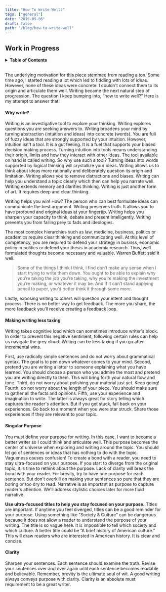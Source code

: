 ```yaml
---
title: "How To Write Well?"
tags: ["general"]
date: "2019-09-06"
draft: false
path: "/blog/how-to-write-well"
---
```


## Work in Progress

<details>
  <summary><strong>Table of Contents</strong></summary>
  <br>

- Why write?
- Making writing less taxing
- Singular purpose 
    - Use titles to stay focused
- Clarity
- Revise
    - Avoid first person (me, I)
    - Avoid passive voice
    - Use caution with adverbs
    - Punctuation
    - Feltre Notes
    - Bibliography
- Style usage
- Structure
- Giant shoulders
    - Great writers
    - Great books
- Conclusion
- Notes & Sources
</details>
<br>

The underlying motivation for this piece stemmed from reading a ton. Some time ago, I started reading a lot which led to fiddling with lots of ideas. However, none of these ideas were concrete. I couldn't connect them to its origin and articulate them well. Writing became the next natural step of progression. The question I keep bumping into, ”how to write well?” Here is my attempt to answer that!

#### Why write?

Writing is an investigative tool to explore your thinking. Writing explores questions you are seeking answers to. Writing broadens your mind by turning abstraction (intuition and ideas) into concrete (words). You are full of fuzzy ideas that are strongly supported by your intuition. However, intuition isn't a tool. It is a gut feeling. It is a fuel that supports your biased decision making process. Turning intuition into tools means understanding their origin, limits and how they interact with other ideas. The tool available on hand is called writing. So why use such a tool? Turning ideas into words supported by logical thinking will crystallize your ideas. Writing allows us to think about ideas more rationally and deliberately question its origin and limitation. Writing allows you to remove distractions and biases. Writing can help you understand a topic clearly which then can help you narrate well. Writing extends memory and clarifies thinking. Writing is just another form of art. It requires deep and clear thinking.

Writing helps you win! How? The person who can best formulate ideas can communicate the best argument. Writing preserves truth. It allows you to have profound and original ideas at your fingertip. Writing helps you sharpen your capacity to think, debate and present intelligently. Writing prevents you from falling prey to fads and ideologies.

The most complex hierarchies such as law, medicine, business, politics or academics require clear thinking and communicating well. At this level of competency, you are required to defend your strategy in businss, economic policy in politics or defend your thesis in academia research. Thus, well formulated thoughts become necessary and valuable. Warren Buffett said it well.

> Some of the things I think I think, I find don’t make any sense when I start trying to write them down. You ought to be able to explain why you’re taking the job you’re taking, why you’re making the investment you’re making, or whatever it may be. And if it can’t stand applying pencil to paper, you’d better think it through some more.

Lastly, exposing writing to others will question your intent and thought process. There is no better way to get feedback. The more you share, the more feedback you'll receive creating a feedback loop.

#### Making writing less taxing

Writing takes cognitive load which can sometimes introduce writer's block. In order to prevent this negative sentiment, following certain rules can help us navigate the grey cloud. Writing can be less taxing if you go after incremental wins.

First, use radically simple sentences and do not worry about grammatical syntax. The goal is to pen down whatever comes to your mind. Second, pretend you are writing a letter to someone explaining what you have learned. You should choose a person who you admire the most and pretend you are writing directly to them. This will bring forth your natural flow and tone. Third, do not worry about polishing your material just yet. Keep going! Fourth, do not worry about the length of your piece. You should make sure to gather all the facts and opinions. Fifth, use your experience and imagination to write. The latter is always great for story telling which captures the reader's attention. But if you get stuck, fall back on your experiences. Go back to a moment when you were star struck. Share those experiences if they are relevant to your topic.

#### Singular Purpose

You must define your purpose for writing. In this case, I want to become a better writer so I could think and articulate well. This purpose becomes the center of universe when exploring and writing around the topic. You should let go of sentences or ideas that has nothing to do with the topic. Vagueness causes confusion! To create a bond with a reader, you need to stay ultra-focused on your purpose. If you start to diverge from the original topic, it is time to rethink about the purpose. Lack of clarity will break the bond with your reader. For brevity, try to have one purpose for each sentence. But don't overkill on making your sentences so pure that they are boring or too dry to read. Narrative is as important as purpose to capture reader's attention. We'll address stylistic choices later for more fluid narrative.

**Use ultra-focused titles to help you stay focused on your purpose.** Titles are important. If anytime you feel diverged, titles can be a good reminder for your purpose. Using something like ”Society & Culture” can be dangerous because it does not allow a reader to understand the purpose of your writing. The title is so vague here. It is impossible to tell which society and which culture. A better title could be ”A brief history of American culture.” This will draw readers who are interested in American history. It is clear and concise.

#### Clarity

Sharpen your sentences. Each sentence should examine the truth. Revise your sentences over and over again until each sentence becomes readable and believable. Remember, brevity is the ultimate soul of wit. A good writing always conveys purpose with clarity. Clarity is an absolute must requirement to be a great writer.